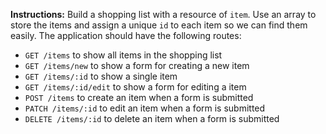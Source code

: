 **Instructions:** Build a shopping list with a resource of `item`. Use an array to store the items and assign a unique `id` to each item so we can find them easily. The application should have the following routes:
- `GET /items` to show all items in the shopping list
- `GET /items/new` to show a form for creating a new item
- `GET /items/:id` to show a single item
- `GET /items/:id/edit` to show a form for editing a item
- `POST /items` to create an item when a form is submitted
- `PATCH /items/:id` to edit an item when a form is submitted
- `DELETE /items/:id` to delete an item when a form is submitted
